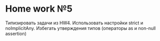 # Home work №5

Типизировать задачи из HW4. Использовать настройки strict и noImplicitAny. Избегать утверждения типов (операторы as и non-null assertion)
